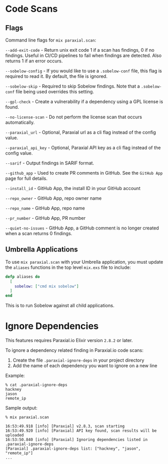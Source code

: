 # Code Scans 

## Flags

Command line flags for `mix paraxial.scan`:

`--add-exit-code` - Return unix exit code 1 if a scan has findings, 0 if no findings. Useful in CI/CD pipelines to fail when findings are detected. Also returns 1 if an error occurs. 

`--sobelow-config` - If you would like to use a `.sobelow-conf` file, this flag is required to read it. By default, the file is ignored. 

`--sobelow-skip` - Required to skip Sobelow findings. Note that a `.sobelow-conf` file being used overrides this setting.

`--gpl-check` - Create a vulnerability if a dependency using a GPL license is found.

`--no-license-scan` - Do not perform the license scan that occurs automatically. 

`--paraxial_url` - Optional, Paraxial url as a cli flag instead of the config value. 

`--paraxial_api_key` - Optional, Paraxial API key as a cli flag instead of the config value. 

`--sarif` - Output findings in SARIF format. 

`--github_app` - Used to create PR comments in GitHub. See the `GitHub App` page for full details.

`--install_id` - GitHub App, the install ID in your GitHub account

`--repo_owner` - GitHub App, repo owner name

`--repo_name` - GitHub App, repo name

`--pr_number` - GitHub App, PR number

`--quiet-no-issues` - GitHub App, a GitHub comment is no longer created when a scan returns 0 findings. 

## Umbrella Applications

To use `mix paraxial.scan` with your Umbrella application, you must update the `aliases` functions in the top level `mix.exs` file to include:

```elixir
defp aliases do
  [
    sobelow: ["cmd mix sobelow"]
  ]
end
```

This is to run Sobelow against all child applications. 

# Ignore Dependencies

This features requires Paraxial.io Elixir version `2.8.2` or later. 

To ignore a dependency related finding in Paraxial.io code scans:

1. Create the file `.paraxial-ignore-deps` in your project directory
2. Add the name of each dependency you want to ignore on a new line

Example:

```
% cat .paraxial-ignore-deps 
hackney 
jason
remote_ip

```

Sample output:

```
% mix paraxial.scan        

16:53:49.918 [info] [Paraxial] v2.8.3, scan starting
16:53:49.920 [info] [Paraxial] API key found, scan results will be uploaded
16:53:50.840 [info] [Paraxial] Ignoring dependencies listed in .paraxial-ignore-deps
[Paraxial] .paraxial-ignore-deps list: ["hackney", "jason", "remote_ip"]
...
```
